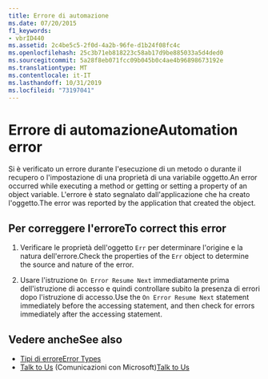 ```yaml
---
title: Errore di automazione
ms.date: 07/20/2015
f1_keywords:
- vbrID440
ms.assetid: 2c4be5c5-2f0d-4a2b-96fe-d1b24f08fc4c
ms.openlocfilehash: 25c3b71eb818223c58ab17d9be885033a5d4ded0
ms.sourcegitcommit: 5a28f8eb071fcc09b045b0c4ae4b96898673192e
ms.translationtype: MT
ms.contentlocale: it-IT
ms.lasthandoff: 10/31/2019
ms.locfileid: "73197041"
---
```

# <a name="automation-error"></a><span data-ttu-id="9bedd-102">Errore di automazione</span><span class="sxs-lookup"><span data-stu-id="9bedd-102">Automation error</span></span>
<span data-ttu-id="9bedd-103">Si è verificato un errore durante l'esecuzione di un metodo o durante il recupero o l'impostazione di una proprietà di una variabile oggetto.</span><span class="sxs-lookup"><span data-stu-id="9bedd-103">An error occurred while executing a method or getting or setting a property of an object variable.</span></span> <span data-ttu-id="9bedd-104">L'errore è stato segnalato dall'applicazione che ha creato l'oggetto.</span><span class="sxs-lookup"><span data-stu-id="9bedd-104">The error was reported by the application that created the object.</span></span>  
  
## <a name="to-correct-this-error"></a><span data-ttu-id="9bedd-105">Per correggere l'errore</span><span class="sxs-lookup"><span data-stu-id="9bedd-105">To correct this error</span></span>  
  
1. <span data-ttu-id="9bedd-106">Verificare le proprietà dell'oggetto `Err` per determinare l'origine e la natura dell'errore.</span><span class="sxs-lookup"><span data-stu-id="9bedd-106">Check the properties of the `Err` object to determine the source and nature of the error.</span></span>  
  
2. <span data-ttu-id="9bedd-107">Usare l'istruzione `On Error Resume Next` immediatamente prima dell'istruzione di accesso e quindi controllare subito la presenza di errori dopo l'istruzione di accesso.</span><span class="sxs-lookup"><span data-stu-id="9bedd-107">Use the `On Error Resume Next` statement immediately before the accessing statement, and then check for errors immediately after the accessing statement.</span></span>  
  
## <a name="see-also"></a><span data-ttu-id="9bedd-108">Vedere anche</span><span class="sxs-lookup"><span data-stu-id="9bedd-108">See also</span></span>

- [<span data-ttu-id="9bedd-109">Tipi di errore</span><span class="sxs-lookup"><span data-stu-id="9bedd-109">Error Types</span></span>](../../../visual-basic/programming-guide/language-features/error-types.md)
- <span data-ttu-id="9bedd-110">[Talk to Us](/visualstudio/ide/feedback-options) (Comunicazioni con Microsoft)</span><span class="sxs-lookup"><span data-stu-id="9bedd-110">[Talk to Us](/visualstudio/ide/feedback-options)</span></span>

